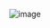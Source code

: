 ![image](https://github.com/imvickykumar999/open.source.threads/assets/50515418/6028cfc4-90a0-46f3-88b9-48a25a8f26d3)
